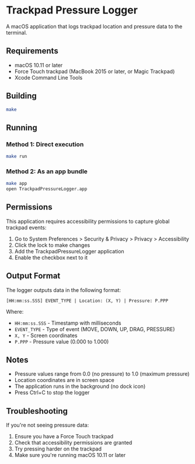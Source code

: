 # Trackpad Pressure Logger

A macOS application that logs trackpad location and pressure data to the terminal.

## Requirements

- macOS 10.11 or later
- Force Touch trackpad (MacBook 2015 or later, or Magic Trackpad)
- Xcode Command Line Tools

## Building

```bash
make
```

## Running

### Method 1: Direct execution
```bash
make run
```

### Method 2: As an app bundle
```bash
make app
open TrackpadPressureLogger.app
```

## Permissions

This application requires accessibility permissions to capture global trackpad events:

1. Go to System Preferences > Security & Privacy > Privacy > Accessibility
2. Click the lock to make changes
3. Add the TrackpadPressureLogger application
4. Enable the checkbox next to it

## Output Format

The logger outputs data in the following format:
```
[HH:mm:ss.SSS] EVENT_TYPE | Location: (X, Y) | Pressure: P.PPP
```

Where:
- `HH:mm:ss.SSS` - Timestamp with milliseconds
- `EVENT_TYPE` - Type of event (MOVE, DOWN, UP, DRAG, PRESSURE)
- `X, Y` - Screen coordinates
- `P.PPP` - Pressure value (0.000 to 1.000)

## Notes

- Pressure values range from 0.0 (no pressure) to 1.0 (maximum pressure)
- Location coordinates are in screen space
- The application runs in the background (no dock icon)
- Press Ctrl+C to stop the logger

## Troubleshooting

If you're not seeing pressure data:
1. Ensure you have a Force Touch trackpad
2. Check that accessibility permissions are granted
3. Try pressing harder on the trackpad
4. Make sure you're running macOS 10.11 or later